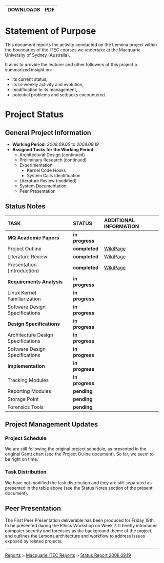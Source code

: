 | **DOWNLOADS** | [PDF](http://lemona.googlecode.com/svn/docs/reports/Macquarie%20ITEC%20Status%20Reports/%5bITEC810%5d%20-%20Progress%20Report%20-%202008.09.19.pdf) |
|:--------------|:----------------------------------------------------------------------------------------------------------------------------------------------------|

# Statement of Purpose #

This document reports the activity conducted on the
Lemona project within the boundaries of the ITEC courses
we undertake at the Macquarie University of Sydney
(Australia).

It aims to provide the lecturer and other followers of
this project a summarized insight on:

  * its current status,
  * its bi-weekly activity and evolution,
  * modification to its management,
  * potential problems and setbacks encountered.



# Project Status #

## General Project Information ##

  * **Working Period**: _2008.09.05_ to _2008.09.19_
  * **Assigned Tasks for the Working Period**
    * Architectural Design (continued)
    * Preliminary Research (continued)
    * Experimentation
      * Kernel Code Hooks
      * System Calls Identification
    * Literature Review (modified)
    * System Documentation
    * Peer Presentation

## Status Notes ##

| **TASK**                               | **STATUS**      | **ADDITIONAL INFORMATION**    |
|:---------------------------------------|:----------------|:------------------------------|
| **MQ Academic Papers**                 | **in progress** |                               |
|   Project Outline                      | **completed**   | [WikiPage](ProjectOutline.md)   |
|   Literature Review                    | **completed**   | [WikiPage](LiteratureReview.md) |
|   Presentation {introduction}          | **completed**   | [WikiPage](Presentation20080917.md) |
| **Requirements Analysis**              | **in progress** |                               |
|   Linux Kernel Familiarization         | **in progress** |                               |
|   Software Design Specifications       | **in progress** |                               |
| **Design Specifications**              | **in progress** |                               |
|   Architecture Design Specifications   | **in progress** |                               |
|   Software Design Specifications       | **in progress** |                               |
| **Implementation**                     | **in progress** |                               |
|   Tracking Modules                     | **in progress** |                               |
|   Reporting Modules                    | **pending**     |                               |
|   Storage Point                        | **pending**     |                               |
|   Forensics Tools                      | **pending**     |                               |


## Project Management Updates ##

### Project Schedule ###

We are still following the original project schedule,
as presented in the original Gantt chart (see the Project
Ouline document). So far, we seem to be right on time.

### Task Distribution ###

We have not modified the task distribution and they are
still separated as presented in the table above (see the
Status Notes section of the present document).


## Peer Presentation ##

The First Peer Presentation deliverable has been produced for
Friday 19th, to be presented during the Ethics Workshop on Week 7.
It briefly introduces computer security and forensics as the
background theme of the project, and outlines the Lemona architecture
and workflow to address issues exposed by related projects.



---


[Reports](Reports.md) > [Macquarie ITEC Reports](MQStatusReports.md) > [Status Report 2008.09.19](MQStatusReport20080919.md)